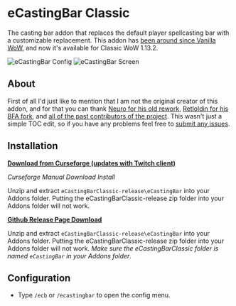 # eCastingBar Classic

The casting bar addon that replaces the default player spellcasting bar with a customizable replacement. This addon has [been around since Vanilla WoW](https://youtu.be/XM1DLuL5DYI?t=24), and now it's available for Classic WoW 1.13.2.

![eCastingBar Config](https://user-images.githubusercontent.com/52019397/61836191-1df7ba80-ae4d-11e9-9fa1-5d46b9938077.png) ![eCastingBar Screen](https://user-images.githubusercontent.com/52019397/59818437-f06d9d80-92f1-11e9-999a-e42c1810747e.png)

## About

First of all I'd just like to mention that I am not the original creator of this addon, and for that you can thank [Neuro for his old rework](https://www.wowinterface.com/downloads/info5546-eCastingBar.html), [Retloldin for his BFA fork](https://www.curseforge.com/wow/addons/ecastingbar-bfa), and [all of the past contributors of the project](https://wow.curseforge.com/projects/e-casting-bar-for-wo-w-2-0). This wasn't just a simple TOC edit, so if you have any problems feel free to [submit any issues](https://github.com/shoestare/eCastingBarClassic/issues).

## Installation

**[Download from Curseforge (updates with Twitch client)](https://www.curseforge.com/wow/addons/ecastingbarclassic)**

*Curseforge Manual Download Install*

Unzip and extract `eCastingBarClassic-release\eCastingBar` into your Addons folder. Putting the eCastingBarClassic-release zip folder into your Addons folder will not work.

**[Github Release Page Download](https://github.com/shoestare/eCastingBarClassic/releases)**

Unzip and extract `eCastingBarClassic-release\eCastingBar` into your Addons folder. Putting the eCastingBarClassic-release zip folder into your Addons folder will not work.
*Make sure the eCastingBarClassic folder is named `eCastingBar` in your Addons folder*.

## Configuration

- Type `/ecb` or `/ecastingbar` to open the config menu.



